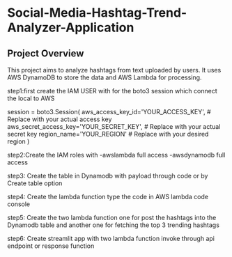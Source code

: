 # Social-Media-Hashtag-Trend-Analyzer-Application

## Project Overview
This project aims to analyze hashtags from text uploaded by users. It uses AWS DynamoDB to store the data and AWS Lambda for processing.

step1:first create the IAM USER with  for the boto3 session which connect the local to AWS

session = boto3.Session(
    aws_access_key_id='YOUR_ACCESS_KEY',     # Replace with your actual access key
    aws_secret_access_key='YOUR_SECRET_KEY', # Replace with your actual secret key
    region_name='YOUR_REGION'                 # Replace with your desired region
)


step2:Create the IAM roles with 
  -awslambda full access
  -awsdynamodb full access

step3: Create the table in Dynamodb with payload through code or by Create table option

step4: Create the lambda function type the code in AWS lambda code console 

step5: Create the two lambda function one for post the hashtags into the Dynamodb table and another one for fetching the top 3 trending hashtags

step6: Create streamlit app with two lambda function invoke  through  api endpoint or response function


